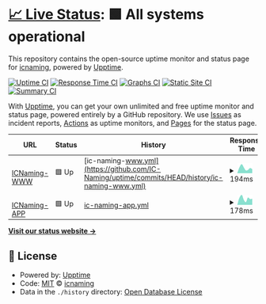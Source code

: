# [📈 Live Status](https://status.icnaming.com): <!--live status--> **🟩 All systems operational**

This repository contains the open-source uptime monitor and status page for [icnaming](https://status.icnaming.com), powered by [Upptime](https://github.com/upptime/upptime).

[![Uptime CI](https://github.com/icnaming/uptime/workflows/Uptime%20CI/badge.svg)](https://github.com/icnaming/uptime/actions?query=workflow%3A%22Uptime+CI%22)
[![Response Time CI](https://github.com/icnaming/uptime/workflows/Response%20Time%20CI/badge.svg)](https://github.com/icnaming/uptime/actions?query=workflow%3A%22Response+Time+CI%22)
[![Graphs CI](https://github.com/icnaming/uptime/workflows/Graphs%20CI/badge.svg)](https://github.com/icnaming/uptime/actions?query=workflow%3A%22Graphs+CI%22)
[![Static Site CI](https://github.com/icnaming/uptime/workflows/Static%20Site%20CI/badge.svg)](https://github.com/icnaming/uptime/actions?query=workflow%3A%22Static+Site+CI%22)
[![Summary CI](https://github.com/icnaming/uptime/workflows/Summary%20CI/badge.svg)](https://github.com/icnaming/uptime/actions?query=workflow%3A%22Summary+CI%22)

With [Upptime](https://upptime.js.org), you can get your own unlimited and free uptime monitor and status page, powered entirely by a GitHub repository. We use [Issues](https://github.com/icnaming/uptime/issues) as incident reports, [Actions](https://github.com/icnaming/uptime/actions) as uptime monitors, and [Pages](https://status.icnaming.com) for the status page.

<!--start: status pages-->
<!-- This summary is generated by Upptime (https://github.com/upptime/upptime) -->
<!-- Do not edit this manually, your changes will be overwritten -->
<!-- prettier-ignore -->
| URL | Status | History | Response Time | Uptime |
| --- | ------ | ------- | ------------- | ------ |
| <img alt="" src="https://icons.duckduckgo.com/ip3/www.icnaming.com.ico" height="13"> [ICNaming-WWW](http://www.icnaming.com/) | 🟩 Up | [ic-naming-www.yml](https://github.com/IC-Naming/uptime/commits/HEAD/history/ic-naming-www.yml) | <details><summary><img alt="Response time graph" src="./graphs/ic-naming-www/response-time-week.png" height="20"> 194ms</summary><br><a href="https://status.icnaming.com/history/ic-naming-www"><img alt="Response time 180" src="https://img.shields.io/endpoint?url=https%3A%2F%2Fraw.githubusercontent.com%2FIC-Naming%2Fuptime%2FHEAD%2Fapi%2Fic-naming-www%2Fresponse-time.json"></a><br><a href="https://status.icnaming.com/history/ic-naming-www"><img alt="24-hour response time 327" src="https://img.shields.io/endpoint?url=https%3A%2F%2Fraw.githubusercontent.com%2FIC-Naming%2Fuptime%2FHEAD%2Fapi%2Fic-naming-www%2Fresponse-time-day.json"></a><br><a href="https://status.icnaming.com/history/ic-naming-www"><img alt="7-day response time 194" src="https://img.shields.io/endpoint?url=https%3A%2F%2Fraw.githubusercontent.com%2FIC-Naming%2Fuptime%2FHEAD%2Fapi%2Fic-naming-www%2Fresponse-time-week.json"></a><br><a href="https://status.icnaming.com/history/ic-naming-www"><img alt="30-day response time 354" src="https://img.shields.io/endpoint?url=https%3A%2F%2Fraw.githubusercontent.com%2FIC-Naming%2Fuptime%2FHEAD%2Fapi%2Fic-naming-www%2Fresponse-time-month.json"></a><br><a href="https://status.icnaming.com/history/ic-naming-www"><img alt="1-year response time 182" src="https://img.shields.io/endpoint?url=https%3A%2F%2Fraw.githubusercontent.com%2FIC-Naming%2Fuptime%2FHEAD%2Fapi%2Fic-naming-www%2Fresponse-time-year.json"></a></details> | <details><summary><a href="https://status.icnaming.com/history/ic-naming-www">100.00%</a></summary><a href="https://status.icnaming.com/history/ic-naming-www"><img alt="All-time uptime 99.95%" src="https://img.shields.io/endpoint?url=https%3A%2F%2Fraw.githubusercontent.com%2FIC-Naming%2Fuptime%2FHEAD%2Fapi%2Fic-naming-www%2Fuptime.json"></a><br><a href="https://status.icnaming.com/history/ic-naming-www"><img alt="24-hour uptime 100.00%" src="https://img.shields.io/endpoint?url=https%3A%2F%2Fraw.githubusercontent.com%2FIC-Naming%2Fuptime%2FHEAD%2Fapi%2Fic-naming-www%2Fuptime-day.json"></a><br><a href="https://status.icnaming.com/history/ic-naming-www"><img alt="7-day uptime 100.00%" src="https://img.shields.io/endpoint?url=https%3A%2F%2Fraw.githubusercontent.com%2FIC-Naming%2Fuptime%2FHEAD%2Fapi%2Fic-naming-www%2Fuptime-week.json"></a><br><a href="https://status.icnaming.com/history/ic-naming-www"><img alt="30-day uptime 100.00%" src="https://img.shields.io/endpoint?url=https%3A%2F%2Fraw.githubusercontent.com%2FIC-Naming%2Fuptime%2FHEAD%2Fapi%2Fic-naming-www%2Fuptime-month.json"></a><br><a href="https://status.icnaming.com/history/ic-naming-www"><img alt="1-year uptime 100.00%" src="https://img.shields.io/endpoint?url=https%3A%2F%2Fraw.githubusercontent.com%2FIC-Naming%2Fuptime%2FHEAD%2Fapi%2Fic-naming-www%2Fuptime-year.json"></a></details>
| <img alt="" src="https://icons.duckduckgo.com/ip3/app.icnaming.com.ico" height="13"> [ICNaming-APP](http://app.icnaming.com/) | 🟩 Up | [ic-naming-app.yml](https://github.com/IC-Naming/uptime/commits/HEAD/history/ic-naming-app.yml) | <details><summary><img alt="Response time graph" src="./graphs/ic-naming-app/response-time-week.png" height="20"> 178ms</summary><br><a href="https://status.icnaming.com/history/ic-naming-app"><img alt="Response time 185" src="https://img.shields.io/endpoint?url=https%3A%2F%2Fraw.githubusercontent.com%2FIC-Naming%2Fuptime%2FHEAD%2Fapi%2Fic-naming-app%2Fresponse-time.json"></a><br><a href="https://status.icnaming.com/history/ic-naming-app"><img alt="24-hour response time 154" src="https://img.shields.io/endpoint?url=https%3A%2F%2Fraw.githubusercontent.com%2FIC-Naming%2Fuptime%2FHEAD%2Fapi%2Fic-naming-app%2Fresponse-time-day.json"></a><br><a href="https://status.icnaming.com/history/ic-naming-app"><img alt="7-day response time 178" src="https://img.shields.io/endpoint?url=https%3A%2F%2Fraw.githubusercontent.com%2FIC-Naming%2Fuptime%2FHEAD%2Fapi%2Fic-naming-app%2Fresponse-time-week.json"></a><br><a href="https://status.icnaming.com/history/ic-naming-app"><img alt="30-day response time 163" src="https://img.shields.io/endpoint?url=https%3A%2F%2Fraw.githubusercontent.com%2FIC-Naming%2Fuptime%2FHEAD%2Fapi%2Fic-naming-app%2Fresponse-time-month.json"></a><br><a href="https://status.icnaming.com/history/ic-naming-app"><img alt="1-year response time 191" src="https://img.shields.io/endpoint?url=https%3A%2F%2Fraw.githubusercontent.com%2FIC-Naming%2Fuptime%2FHEAD%2Fapi%2Fic-naming-app%2Fresponse-time-year.json"></a></details> | <details><summary><a href="https://status.icnaming.com/history/ic-naming-app">100.00%</a></summary><a href="https://status.icnaming.com/history/ic-naming-app"><img alt="All-time uptime 100.00%" src="https://img.shields.io/endpoint?url=https%3A%2F%2Fraw.githubusercontent.com%2FIC-Naming%2Fuptime%2FHEAD%2Fapi%2Fic-naming-app%2Fuptime.json"></a><br><a href="https://status.icnaming.com/history/ic-naming-app"><img alt="24-hour uptime 100.00%" src="https://img.shields.io/endpoint?url=https%3A%2F%2Fraw.githubusercontent.com%2FIC-Naming%2Fuptime%2FHEAD%2Fapi%2Fic-naming-app%2Fuptime-day.json"></a><br><a href="https://status.icnaming.com/history/ic-naming-app"><img alt="7-day uptime 100.00%" src="https://img.shields.io/endpoint?url=https%3A%2F%2Fraw.githubusercontent.com%2FIC-Naming%2Fuptime%2FHEAD%2Fapi%2Fic-naming-app%2Fuptime-week.json"></a><br><a href="https://status.icnaming.com/history/ic-naming-app"><img alt="30-day uptime 100.00%" src="https://img.shields.io/endpoint?url=https%3A%2F%2Fraw.githubusercontent.com%2FIC-Naming%2Fuptime%2FHEAD%2Fapi%2Fic-naming-app%2Fuptime-month.json"></a><br><a href="https://status.icnaming.com/history/ic-naming-app"><img alt="1-year uptime 100.00%" src="https://img.shields.io/endpoint?url=https%3A%2F%2Fraw.githubusercontent.com%2FIC-Naming%2Fuptime%2FHEAD%2Fapi%2Fic-naming-app%2Fuptime-year.json"></a></details>

<!--end: status pages-->

[**Visit our status website →**](https://status.icnaming.com)

## 📄 License

- Powered by: [Upptime](https://github.com/upptime/upptime)
- Code: [MIT](./LICENSE) © [icnaming](https://status.icnaming.com)
- Data in the `./history` directory: [Open Database License](https://opendatacommons.org/licenses/odbl/1-0/)

